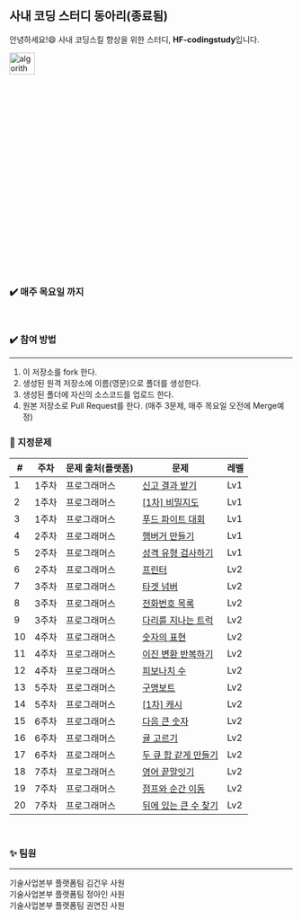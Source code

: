 ## 사내 코딩 스터디 동아리(종료됨)
안녕하세요!:smile: 사내 코딩스킬 향상을 위한 스터디, **HF-codingstudy**입니다.

<img src="https://user-images.githubusercontent.com/75151693/209645847-0faa00a5-533a-41f0-b5e8-bd13c7dc3531.png" width="30%" height="10%" title="에스파" alt="algorithm"></img>             

### :heavy_check_mark: 매주 목요일 까지
</br>

### :heavy_check_mark: 참여 방법
****

1. 이 저장소를 fork 한다.
2. 생성된 원격 저장소에 이름(영문)으로 폴더를 생성한다.
3. 생성된 폴더에 자신의 소스코드를 업로드 한다. 
4. 원본 저장소로 Pull Request를 한다. (매주 3문제, 매주 목요일 오전에 Merge예정)





### :pushpin: 지정문제


| # | 주차 | 문제 출처(플랫폼) |문제 | 레벨 |
|---|---|---|---|---|
| 1 | 1주차 | 프로그래머스 | [신고 결과 받기](https://school.programmers.co.kr/learn/courses/30/lessons/92334) | Lv1 |
| 2 | 1주차 | 프로그래머스 | [[1차] 비밀지도](https://school.programmers.co.kr/learn/courses/30/lessons/17681) | Lv1 | 
| 3 | 1주차 | 프로그래머스 | [푸드 파이트 대회](https://school.programmers.co.kr/learn/courses/30/lessons/134240) | Lv1 |
| 4 | 2주차 | 프로그래머스 | [햄버거 만들기](https://school.programmers.co.kr/learn/courses/30/lessons/133502) | Lv1 |
| 5 | 2주차 | 프로그래머스 | [성격 유형 검사하기](https://school.programmers.co.kr/learn/courses/30/lessons/118666) | Lv1 |
| 6 | 2주차 | 프로그래머스 | [프린터](https://school.programmers.co.kr/learn/courses/30/lessons/42587) | Lv2 |
| 7 | 3주차 | 프로그래머스 | [타겟 넘버](https://school.programmers.co.kr/learn/courses/30/lessons/43165) | Lv2 |
| 8 | 3주차 | 프로그래머스 | [전화번호 목록](https://school.programmers.co.kr/learn/courses/30/lessons/42577) | Lv2 |
| 9 | 3주차 | 프로그래머스 | [다리를 지나는 트럭](https://school.programmers.co.kr/learn/courses/30/lessons/42583) | Lv2 |
| 10 | 4주차 | 프로그래머스 | [숫자의 표현](https://school.programmers.co.kr/learn/courses/30/lessons/12924) | Lv2 |
| 11 | 4주차 | 프로그래머스 | [이진 변환 반복하기](https://school.programmers.co.kr/learn/courses/30/lessons/70129) | Lv2 |
| 12 | 4주차 | 프로그래머스 | [피보나치 수](https://school.programmers.co.kr/learn/courses/30/lessons/12945) | Lv2 |
| 13 | 5주차 | 프로그래머스 | [구명보트](https://school.programmers.co.kr/learn/courses/30/lessons/42885) | Lv2 |
| 14 | 5주차 | 프로그래머스 | [[1차] 캐시](https://school.programmers.co.kr/learn/courses/30/lessons/17680) | Lv2 |
| 15 | 6주차 | 프로그래머스 | [다음 큰 숫자](https://school.programmers.co.kr/learn/courses/30/lessons/12911) | Lv2 |
| 16 | 6주차 | 프로그래머스 | [귤 고르기](https://school.programmers.co.kr/learn/courses/30/lessons/138476) | Lv2 |
| 17 | 6주차 | 프로그래머스 | [두 큐 합 같게 만들기](https://school.programmers.co.kr/learn/courses/30/lessons/118667) | Lv2 |
| 18 | 7주차 | 프로그래머스 | [영어 끝말잇기](https://school.programmers.co.kr/learn/courses/30/lessons/12981) | Lv2 |
| 19 | 7주차 | 프로그래머스 | [점프와 순간 이동](https://school.programmers.co.kr/learn/courses/30/lessons/12980) | Lv2 |
| 20 | 7주차 | 프로그래머스 | [뒤에 있는 큰 수 찾기](https://school.programmers.co.kr/learn/courses/30/lessons/154539) | Lv2 |

</br>   

### :sparkles: 팀원
***


기술사업본부 플랫폼팀 김건우 사원   
기술사업본부 플랫폼팀 정아인 사원   
기술사업본부 플랫폼팀 권연진 사원
